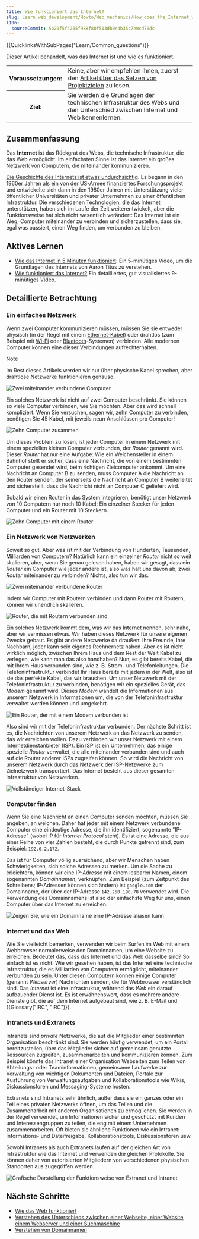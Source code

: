 ```yaml
---
title: Wie funktioniert das Internet?
slug: Learn_web_development/Howto/Web_mechanics/How_does_the_Internet_work
l10n:
  sourceCommit: 5b20f5f4265f988f80f513db0e4b35c7e0cd70dc
---
```


{{QuicklinksWithSubPages("Learn/Common_questions")}}

Dieser Artikel behandelt, was das Internet ist und wie es funktioniert.

<table>
  <tbody>
    <tr>
      <th scope="row">Voraussetzungen:</th>
      <td>
        Keine, aber wir empfehlen Ihnen, zuerst den
        <a href="/de/docs/Learn_web_development/Howto/Design_and_accessibility/Thinking_before_coding"
          >Artikel über das Setzen von Projektzielen</a
        >
        zu lesen.
      </td>
    </tr>
    <tr>
      <th scope="row">Ziel:</th>
      <td>
        Sie werden die Grundlagen der technischen Infrastruktur des Webs und den Unterschied zwischen Internet und Web kennenlernen.
      </td>
    </tr>
  </tbody>
</table>

## Zusammenfassung

Das **Internet** ist das Rückgrat des Webs, die technische Infrastruktur, die das Web ermöglicht. Im einfachsten Sinne ist das Internet ein großes Netzwerk von Computern, die miteinander kommunizieren.

[Die Geschichte des Internets ist etwas undurchsichtig](https://en.wikipedia.org/wiki/Internet#History). Es begann in den 1960er Jahren als ein von der US-Armee finanziertes Forschungsprojekt und entwickelte sich dann in den 1980er Jahren mit Unterstützung vieler öffentlicher Universitäten und privater Unternehmen zu einer öffentlichen Infrastruktur. Die verschiedenen Technologien, die das Internet unterstützen, haben sich im Laufe der Zeit weiterentwickelt, aber die Funktionsweise hat sich nicht wesentlich verändert: Das Internet ist ein Weg, Computer miteinander zu verbinden und sicherzustellen, dass sie, egal was passiert, einen Weg finden, um verbunden zu bleiben.

## Aktives Lernen

- [Wie das Internet in 5 Minuten funktioniert](https://www.youtube.com/watch?v=7_LPdttKXPc): Ein 5-minütiges Video, um die Grundlagen des Internets von Aaron Titus zu verstehen.
- [Wie funktioniert das Internet?](https://www.youtube.com/watch?v=x3c1ih2NJEg) Ein detailliertes, gut visualisiertes 9-minütiges Video.

## Detaillierte Betrachtung

### Ein einfaches Netzwerk

Wenn zwei Computer kommunizieren müssen, müssen Sie sie entweder physisch (in der Regel mit einem [Ethernet-Kabel](https://en.wikipedia.org/wiki/Ethernet_crossover_cable)) oder drahtlos (zum Beispiel mit [Wi-Fi](https://en.wikipedia.org/wiki/Wi-Fi) oder [Bluetooth](https://en.wikipedia.org/wiki/Bluetooth)-Systemen) verbinden. Alle modernen Computer können eine dieser Verbindungen aufrechterhalten.

> [!NOTE]
> Im Rest dieses Artikels werden wir nur über physische Kabel sprechen, aber drahtlose Netzwerke funktionieren genauso.

![Zwei miteinander verbundene Computer](internet-schema-1.png)

Ein solches Netzwerk ist nicht auf zwei Computer beschränkt. Sie können so viele Computer verbinden, wie Sie möchten. Aber das wird schnell kompliziert. Wenn Sie versuchen, sagen wir, zehn Computer zu verbinden, benötigen Sie 45 Kabel, mit jeweils neun Anschlüssen pro Computer!

![Zehn Computer zusammen](internet-schema-2.png)

Um dieses Problem zu lösen, ist jeder Computer in einem Netzwerk mit einem speziellen kleinen Computer verbunden, der _Router_ genannt wird. Dieser _Router_ hat nur eine Aufgabe: Wie ein Weichensteller in einem Bahnhof stellt er sicher, dass eine Nachricht, die von einem bestimmten Computer gesendet wird, beim richtigen Zielcomputer ankommt. Um eine Nachricht an Computer B zu senden, muss Computer A die Nachricht an den Router senden, der seinerseits die Nachricht an Computer B weiterleitet und sicherstellt, dass die Nachricht nicht an Computer C geliefert wird.

Sobald wir einen Router in das System integrieren, benötigt unser Netzwerk von 10 Computern nur noch 10 Kabel: Ein einzelner Stecker für jeden Computer und ein Router mit 10 Steckern.

![Zehn Computer mit einem Router](internet-schema-3.png)

### Ein Netzwerk von Netzwerken

Soweit so gut. Aber was ist mit der Verbindung von Hunderten, Tausenden, Milliarden von Computern? Natürlich kann ein einzelner _Router_ nicht so weit skalieren, aber, wenn Sie genau gelesen haben, haben wir gesagt, dass ein _Router_ ein Computer wie jeder andere ist, also was hält uns davon ab, zwei _Router_ miteinander zu verbinden? Nichts, also tun wir das.

![Zwei miteinander verbundene Router](internet-schema-4.png)

Indem wir Computer mit Routern verbinden und dann Router mit Routern, können wir unendlich skalieren.

![Router, die mit Routern verbunden sind](internet-schema-5.png)

Ein solches Netzwerk kommt dem, was wir das Internet nennen, sehr nahe, aber wir vermissen etwas. Wir haben dieses Netzwerk für unsere eigenen Zwecke gebaut. Es gibt andere Netzwerke da draußen: Ihre Freunde, Ihre Nachbarn, jeder kann sein eigenes Rechnernetz haben. Aber es ist nicht wirklich möglich, zwischen Ihrem Haus und dem Rest der Welt Kabel zu verlegen, wie kann man das also handhaben? Nun, es gibt bereits Kabel, die mit Ihrem Haus verbunden sind, wie z. B. Strom- und Telefonleitungen. Die Telefoninfrastruktur verbindet Ihr Haus bereits mit jedem in der Welt, also ist sie das perfekte Kabel, das wir brauchen. Um unser Netzwerk mit der Telefoninfrastruktur zu verbinden, benötigen wir ein spezielles Gerät, das _Modem_ genannt wird. Dieses _Modem_ wandelt die Informationen aus unserem Netzwerk in Informationen um, die von der Telefoninfrastruktur verwaltet werden können und umgekehrt.

![Ein Router, der mit einem Modem verbunden ist](internet-schema-6.png)

Also sind wir mit der Telefoninfrastruktur verbunden. Der nächste Schritt ist es, die Nachrichten von unserem Netzwerk an das Netzwerk zu senden, das wir erreichen wollen. Dazu verbinden wir unser Netzwerk mit einem Internetdienstanbieter (ISP). Ein ISP ist ein Unternehmen, das einige spezielle _Router_ verwaltet, die alle miteinander verbunden sind und auch auf die Router anderer ISPs zugreifen können. So wird die Nachricht von unserem Netzwerk durch das Netzwerk der ISP-Netzwerke zum Zielnetzwerk transportiert. Das Internet besteht aus dieser gesamten Infrastruktur von Netzwerken.

![Vollständiger Internet-Stack](internet-schema-7.png)

### Computer finden

Wenn Sie eine Nachricht an einen Computer senden möchten, müssen Sie angeben, an welchen. Daher hat jeder mit einem Netzwerk verbundene Computer eine eindeutige Adresse, die ihn identifiziert, sogenannte "IP-Adresse" (wobei IP für _Internet Protocol_ steht). Es ist eine Adresse, die aus einer Reihe von vier Zahlen besteht, die durch Punkte getrennt sind, zum Beispiel: `192.0.2.172`.

Das ist für Computer völlig ausreichend, aber wir Menschen haben Schwierigkeiten, sich solche Adressen zu merken. Um die Sache zu erleichtern, können wir eine IP-Adresse mit einem lesbaren Namen, einem sogenannten _Domainnamen_, verknüpfen. Zum Beispiel (zum Zeitpunkt des Schreibens; IP-Adressen können sich ändern) ist `google.com` der Domainname, der über der IP-Adresse `142.250.190.78` verwendet wird. Die Verwendung des Domainnamens ist also der einfachste Weg für uns, einen Computer über das Internet zu erreichen.

![Zeigen Sie, wie ein Domainname eine IP-Adresse aliasen kann](dns-ip.png)

### Internet und das Web

Wie Sie vielleicht bemerken, verwenden wir beim Surfen im Web mit einem Webbrowser normalerweise den Domainnamen, um eine Website zu erreichen. Bedeutet das, dass das Internet und das Web dasselbe sind? So einfach ist es nicht. Wie wir gesehen haben, ist das Internet eine technische Infrastruktur, die es Milliarden von Computern ermöglicht, miteinander verbunden zu sein. Unter diesen Computern können einige Computer (genannt _Webserver_) Nachrichten senden, die für Webbrowser verständlich sind. Das _Internet_ ist eine Infrastruktur, während das _Web_ ein darauf aufbauender Dienst ist. Es ist erwähnenswert, dass es mehrere andere Dienste gibt, die auf dem Internet aufgebaut sind, wie z. B. E-Mail und {{Glossary("IRC", "IRC")}}.

### Intranets und Extranets

Intranets sind _private_ Netzwerke, die auf die Mitglieder einer bestimmten Organisation beschränkt sind. Sie werden häufig verwendet, um ein Portal bereitzustellen, über das Mitglieder sicher auf gemeinsam genutzte Ressourcen zugreifen, zusammenarbeiten und kommunizieren können. Zum Beispiel könnte das Intranet einer Organisation Webseiten zum Teilen von Abteilungs- oder Teaminformationen, gemeinsame Laufwerke zur Verwaltung von wichtigen Dokumenten und Dateien, Portale zur Ausführung von Verwaltungsaufgaben und Kollaborationstools wie Wikis, Diskussionsforen und Messaging-Systeme hosten.

Extranets sind Intranets sehr ähnlich, außer dass sie ein ganzes oder ein Teil eines privaten Netzwerks öffnen, um das Teilen und die Zusammenarbeit mit anderen Organisationen zu ermöglichen. Sie werden in der Regel verwendet, um Informationen sicher und geschützt mit Kunden und Interessengruppen zu teilen, die eng mit einem Unternehmen zusammenarbeiten. Oft bieten sie ähnliche Funktionen wie ein Intranet: Informations- und Dateifreigabe, Kollaborationstools, Diskussionsforen usw.

Sowohl Intranets als auch Extranets laufen auf der gleichen Art von Infrastruktur wie das Internet und verwenden die gleichen Protokolle. Sie können daher von autorisierten Mitgliedern von verschiedenen physischen Standorten aus zugegriffen werden.

![Grafische Darstellung der Funktionsweise von Extranet und Intranet](internet-schema-8.png)

## Nächste Schritte

- [Wie das Web funktioniert](/de/docs/Learn_web_development/Getting_started/Web_standards/How_the_web_works)
- [Verstehen des Unterschieds zwischen einer Webseite, einer Website, einem Webserver und einer Suchmaschine](/de/docs/Learn_web_development/Getting_started/Environment_setup/Browsing_the_web)
- [Verstehen von Domainnamen](/de/docs/Learn_web_development/Howto/Web_mechanics/What_is_a_domain_name)
